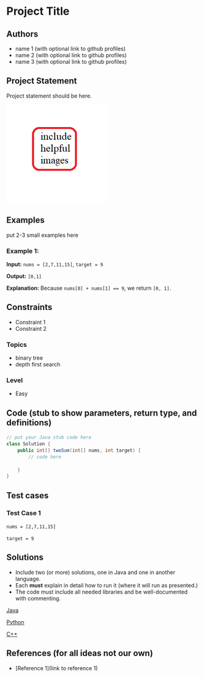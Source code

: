 # Project Title

## Authors

 - name 1 (with optional link to github profiles)
 - name 2 (with optional link to github profiles)
 - name 3 (with optional link to github profiles)

## Project Statement

Project statement should be here.

![sample image](sample-image.png "Sample Image")
 
## Examples

put 2-3 small examples here


### Example 1:

**Input:** `nums = [2,7,11,15]`, `target = 9`

**Output:** `[0,1]`

**Explanation:** Because `nums[0] + nums[1] == 9`, we return `[0, 1]`.

## Constraints

- Constraint 1
- Constraint 2


### Topics

- binary tree
- depth first search

### Level

- Easy

## Code (stub to show parameters, return type, and definitions)

```java
// put your Java stub code here
class Solution {
    public int[] twoSum(int[] nums, int target) {
        // code here

    }
}
```

## Test cases

### Test Case 1

`nums = [2,7,11,15]`

`target = 9`

## Solutions

- Include two (or more) solutions, one in Java and one in another language.
- Each **must** explain in detail how to run it (where it will run as presented.)
- The code must include all needed libraries and be well-documented with commenting.

[Java](javasolution.java)

[Python](pythonsolution.py)

[C++](cppsolution.cpp)

## References (for all ideas not our own)

- [Reference 1](link to reference 1)
